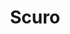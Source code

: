 --- 
title: "Scuro"
publishdate: "2019-1-28T16:48:46+02:00"
src: "https://365manga.net/manga/scuro"
image: "https://data.365manga.net/images/thumbnails/30716-scuro.jpg"
description: " Rayet, codenamed Scuro, works as an assasin for the infamous group Scarlet. His sole job is to assassinate other assassins as part of the 'clean up team'. Sick of taking lives, Rayet attempts to leave Scarlet. With the help of a fortune teller named Junki and his assistant Ritsuna, Rayet may succeed. However, Scarlet's rules do not contain a way to let him leave alive."
---
